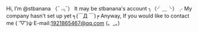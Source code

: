 Hi, I’m @stbanana  （¯﹃¯）
It may be stbanana's account ╮（╯＿╰）╭
My company hasn't set up yet ┑(￣Д ￣)┍
Anyway, If you would like to contact me ( ‵▽′)ψ
E-mail:1921865467@qq.com (。_。)

